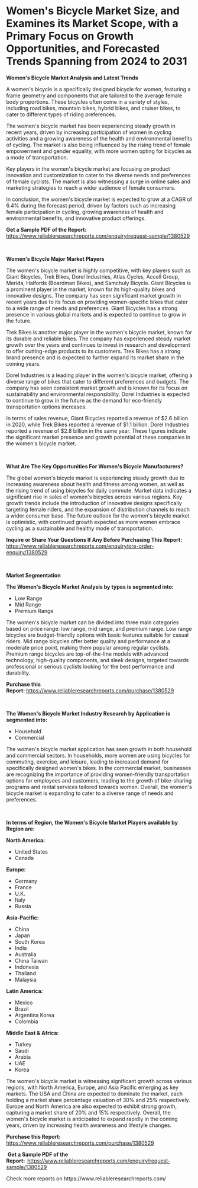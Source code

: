 <p><h1>Women's Bicycle Market Size, and Examines its Market Scope, with a Primary Focus on Growth Opportunities, and Forecasted Trends Spanning from 2024 to 2031</h1></p><p><strong>Women's Bicycle Market Analysis and Latest Trends</strong></p>
<p><p>A women's bicycle is a specifically designed bicycle for women, featuring a frame geometry and components that are tailored to the average female body proportions. These bicycles often come in a variety of styles, including road bikes, mountain bikes, hybrid bikes, and cruiser bikes, to cater to different types of riding preferences.</p><p>The women's bicycle market has been experiencing steady growth in recent years, driven by increasing participation of women in cycling activities and a growing awareness of the health and environmental benefits of cycling. The market is also being influenced by the rising trend of female empowerment and gender equality, with more women opting for bicycles as a mode of transportation.</p><p>Key players in the women's bicycle market are focusing on product innovation and customization to cater to the diverse needs and preferences of female cyclists. The market is also witnessing a surge in online sales and marketing strategies to reach a wider audience of female consumers.</p><p>In conclusion, the women's bicycle market is expected to grow at a CAGR of 6.4% during the forecast period, driven by factors such as increasing female participation in cycling, growing awareness of health and environmental benefits, and innovative product offerings.</p></p>
<p><strong>Get a Sample PDF of the Report:&nbsp;</strong> <a href="https://www.reliableresearchreports.com/enquiry/request-sample/1380529">https://www.reliableresearchreports.com/enquiry/request-sample/1380529</a></p>
<p>&nbsp;</p>
<p><strong>Women's Bicycle Major Market Players</strong></p>
<p><p>The women's bicycle market is highly competitive, with key players such as Giant Bicycles, Trek Bikes, Dorel Industries, Atlas Cycles, Accell Group, Merida, Halfords (Boardman Bikes), and Samchuly Bicycle. Giant Bicycles is a prominent player in the market, known for its high-quality bikes and innovative designs. The company has seen significant market growth in recent years due to its focus on providing women-specific bikes that cater to a wide range of needs and preferences. Giant Bicycles has a strong presence in various global markets and is expected to continue to grow in the future.</p><p>Trek Bikes is another major player in the women's bicycle market, known for its durable and reliable bikes. The company has experienced steady market growth over the years and continues to invest in research and development to offer cutting-edge products to its customers. Trek Bikes has a strong brand presence and is expected to further expand its market share in the coming years.</p><p>Dorel Industries is a leading player in the women's bicycle market, offering a diverse range of bikes that cater to different preferences and budgets. The company has seen consistent market growth and is known for its focus on sustainability and environmental responsibility. Dorel Industries is expected to continue to grow in the future as the demand for eco-friendly transportation options increases.</p><p>In terms of sales revenue, Giant Bicycles reported a revenue of $2.6 billion in 2020, while Trek Bikes reported a revenue of $1.1 billion. Dorel Industries reported a revenue of $2.8 billion in the same year. These figures indicate the significant market presence and growth potential of these companies in the women's bicycle market.</p></p>
<p>&nbsp;</p>
<p><strong>What Are The Key Opportunities For Women's Bicycle Manufacturers?</strong></p>
<p><p>The global women's bicycle market is experiencing steady growth due to increasing awareness about health and fitness among women, as well as the rising trend of using bicycles for daily commute. Market data indicates a significant rise in sales of women's bicycles across various regions. Key growth trends include the introduction of innovative designs specifically targeting female riders, and the expansion of distribution channels to reach a wider consumer base. The future outlook for the women's bicycle market is optimistic, with continued growth expected as more women embrace cycling as a sustainable and healthy mode of transportation.</p></p>
<p><strong>Inquire or Share Your Questions If Any Before Purchasing This Report:</strong> <a href="https://www.reliableresearchreports.com/enquiry/pre-order-enquiry/1380529">https://www.reliableresearchreports.com/enquiry/pre-order-enquiry/1380529</a></p>
<p>&nbsp;</p>
<p><strong>Market Segmentation</strong></p>
<p><strong>The Women's Bicycle Market Analysis by types is segmented into:</strong></p>
<p><ul><li>Low Range</li><li>Mid Range</li><li>Premium Range</li></ul></p>
<p><p>The women's bicycle market can be divided into three main categories based on price range: low range, mid range, and premium range. Low range bicycles are budget-friendly options with basic features suitable for casual riders. Mid range bicycles offer better quality and performance at a moderate price point, making them popular among regular cyclists. Premium range bicycles are top-of-the-line models with advanced technology, high-quality components, and sleek designs, targeted towards professional or serious cyclists looking for the best performance and durability.</p></p>
<p><strong>Purchase this Report:&nbsp;</strong><a href="https://www.reliableresearchreports.com/purchase/1380529">https://www.reliableresearchreports.com/purchase/1380529</a></p>
<p>&nbsp;</p>
<p><strong>The Women's Bicycle Market Industry Research by Application is segmented into:</strong></p>
<p><ul><li>Household</li><li>Commercial</li></ul></p>
<p><p>The women's bicycle market application has seen growth in both household and commercial sectors. In households, more women are using bicycles for commuting, exercise, and leisure, leading to increased demand for specifically designed women's bikes. In the commercial market, businesses are recognizing the importance of providing women-friendly transportation options for employees and customers, leading to the growth of bike-sharing programs and rental services tailored towards women. Overall, the women's bicycle market is expanding to cater to a diverse range of needs and preferences.</p></p>
<p>&nbsp;</p>
<p><strong>In terms of Region, the Women's Bicycle Market Players available by Region are:</strong></p>
<p>
    <p> <strong> North America: </strong>
        <ul>
            <li>United States</li>
            <li>Canada</li>
        </ul>
        </p> 
    <p> <strong> Europe: </strong>
        <ul>
            <li>Germany</li>
            <li>France</li>
            <li>U.K.</li>
            <li>Italy</li>
            <li>Russia</li>
        </ul>
        </p> 
    <p> <strong> Asia-Pacific: </strong>
        <ul>
            <li>China</li>
            <li>Japan</li>
            <li>South Korea</li>
            <li>India</li>
            <li>Australia</li>
            <li>China Taiwan</li>
            <li>Indonesia</li>
            <li>Thailand</li>
            <li>Malaysia</li>
        </ul>
        </p> 
    <p> <strong> Latin America: </strong>
        <ul>
            <li>Mexico</li>
            <li>Brazil</li>
            <li>Argentina Korea</li>
            <li>Colombia</li>
        </ul>
        </p> 
    <p> <strong> Middle East & Africa: </strong>
        <ul>
            <li>Turkey</li>
            <li>Saudi</li>
            <li>Arabia</li>
            <li>UAE</li>
            <li>Korea</li>
        </ul>
    </p>
    </p>
<p><p>The women's bicycle market is witnessing significant growth across various regions, with North America, Europe, and Asia Pacific emerging as key markets. The USA and China are expected to dominate the market, each holding a market share percentage valuation of 30% and 25% respectively. Europe and North America are also expected to exhibit strong growth, capturing a market share of 20% and 15% respectively. Overall, the women's bicycle market is anticipated to expand rapidly in the coming years, driven by increasing health awareness and lifestyle changes.</p></p>
<p><strong>Purchase this Report: </strong><a href="https://www.reliableresearchreports.com/purchase/1380529">https://www.reliableresearchreports.com/purchase/1380529</a></p>
<p>&nbsp;<strong>Get a Sample PDF of the Report:&nbsp;&nbsp;</strong><a href="https://www.reliableresearchreports.com/enquiry/request-sample/1380529">https://www.reliableresearchreports.com/enquiry/request-sample/1380529</a></p>
<p><strong></strong></p>
<p>Check more reports on https://www.reliableresearchreports.com/</p>